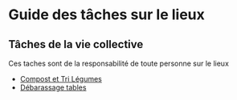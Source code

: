 # Guide des tâches sur le lieux

## Tâches de la vie collective
Ces taches sont de la responsabilité de toute personne sur le lieux

- [Compost et Tri Légumes](./vie%20co/compost%20et%20tri.md)
- [Débarassage tables](./vie%20co/debarassage%20table.md)
